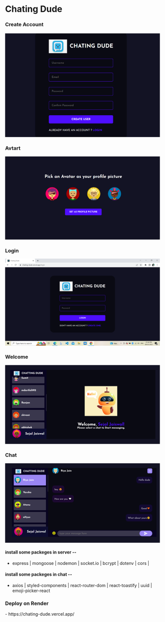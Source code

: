 <h1 color="red" fontSize="30px"> Chating Dude  </h1>

<h3> Create Account </h3>
<img src='./chat/Images/signup.png'>

<h3> Avtart </h3>
<img src='./chat/Images/avtar.png'>

<h3>Login</h3>
<img src='./chat/Images/login.png'>

<h3>Welcome</h3>
<img src='./chat/Images/welcome.png'>

<h3> Chat </h3>
<img src='./chat/Images/chat.png'>



<h4>install some packeges in server -- </h4>

- express | mongoose | nodemon | socket.io | bcrypt | dotenv | cors |

<h4>install some packeges in chat -- </h4>

- axios | styled-components | react-router-dom | react-toastify | uuid | emoji-picker-react


<h3> Deploy on Render </h3>
- https://chating-dude.vercel.app/



